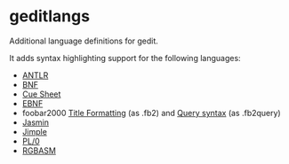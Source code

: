 # geditlangs

Additional language definitions for gedit.

It adds syntax highlighting support for the following languages:
 - [ANTLR](https://en.wikipedia.org/wiki/ANTLR "ANTLR")
 - [BNF](https://en.wikipedia.org/wiki/Backus%E2%80%93Naur_form "BNF")
 - [Cue Sheet](https://en.wikipedia.org/wiki/Cue_sheet_(computing) "Cue Sheet")
 - [EBNF](https://en.wikipedia.org/wiki/Extended_Backus%E2%80%93Naur_form "EBNF")
 - foobar2000 [Title Formatting](http://wiki.hydrogenaud.io/index.php?title=Foobar2000:Title_Formatting_Reference "Title Formatting") (as .fb2) and [Query syntax](http://wiki.hydrogenaud.io/index.php?title=Foobar2000:Query_syntax "Query syntax") (as .fb2query)
 - [Jasmin](http://jasmin.sourceforge.net/ "Jasmin")
 - [Jimple](https://en.wikipedia.org/wiki/Soot_(software)#Jimple "Jimple")
 - [PL/0](https://en.wikipedia.org/wiki/PL/0 "PL/0")
 - [RGBASM](https://rednex.github.io/rgbds/rgbasm.5.html "RGBASM")
